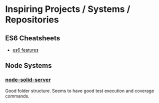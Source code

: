 # Inspiring Projects / Systems / Repositories

## ES6 Cheatsheets
* [es6 features](http://es6-features.org/)

## Node Systems
### [node-solid-server](https://github.com/solid/node-solid-server)
Good folder structure. Seems to have good test execution and coverage commands.